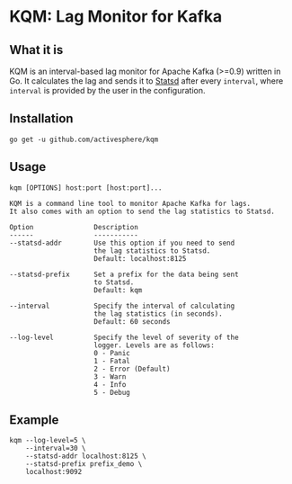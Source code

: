 **KQM**: Lag Monitor for Kafka
===================

What it is
-------------

KQM is an interval-based lag monitor for Apache Kafka (>=0.9) written in Go. It calculates the lag and sends it to [Statsd](https://github.com/etsy/statsd "Statsd") after every `interval`, where `interval` is provided by the user in the configuration.

Installation
-------------------
```
go get -u github.com/activesphere/kqm
```

Usage
-------------------
```
kqm [OPTIONS] host:port [host:port]...

KQM is a command line tool to monitor Apache Kafka for lags.
It also comes with an option to send the lag statistics to Statsd.

Option               Description
------               -----------
--statsd-addr        Use this option if you need to send
                     the lag statistics to Statsd.
                     Default: localhost:8125

--statsd-prefix      Set a prefix for the data being sent
                     to Statsd.
                     Default: kqm

--interval           Specify the interval of calculating
                     the lag statistics (in seconds).
                     Default: 60 seconds

--log-level          Specify the level of severity of the
                     logger. Levels are as follows:
                     0 - Panic
                     1 - Fatal
                     2 - Error (Default)
                     3 - Warn
                     4 - Info
                     5 - Debug
```

Example
-------------------
```
kqm --log-level=5 \
    --interval=30 \
    --statsd-addr localhost:8125 \
    --statsd-prefix prefix_demo \
    localhost:9092
```
